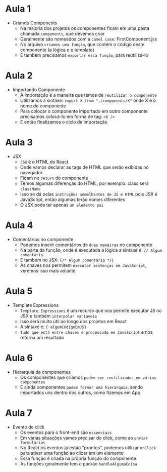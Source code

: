 # Aula 1

- Criando Components
  - Na maioria dos projetos os componentes ficam em uma pasta chamada `components`, que devemos criar
  - Geralmente são nomeados com a `camel case`: FirstComponent.jsx
  - No arquivo `criamos uma função`, que contém o código deste componente (a lógica e o template)
  - E também precisamos `exportar essa função`, para reutilizá-lo

# Aula 2

- Importando Componente
  - A importação é a maneira que temos de `reutilizar o componente`
  - Utilizamos a sintaxe: `import X from "./components/X"` onde X é o nome do componente
  - Para colocar o componente importado em outro componente precisamos colocá-lo em forma de tag: `<X />`
  - E então finalizamos o ciclo de importação

# Aula 3

- JSX
  - `JSX` é o HTML do React
  - Onde vamos declarar as tags de HTML que serão exibidas no navegador
  - Ficam no `return` do componente
  - Temos algumas diferenças do HTML, por exemplo: class será `className`
  - Isso se dá pelas `instruções semelhantes de JS e HTML` pois JSX é JavaScript, então algumas terão nomes diferentes
  - O JSX pode ter apenas `um elemento pai`

# Aula 4

- Comentários no componente
  - Podemos inserir comentários de `duas maneiras` no componente
  - Na parte da função, onde é executada a lógica a sintaxe é: `// Algum comentário`
  - E também no JSX: `{/* Algum comentário */}`
  - As chaves nos permitem `executar sentenças em JavaScript`, veremos isso mais adiante

# Aula 5

- Template Expressions
  - `Template Expressions` é um recurso que nos permite executar JS no JSX e também `interpolar variáveis`
  - Isso será muito útil ao longo dos projetos em React
  - A sintaxe é: `{ algumCódigoEmJS}`
  - `Tudo que está entre chaves é processado em JavaScript` e nos retorna um resultado

# Aula 6

- Hierarquia de componentes
  - Os componentes que criamos `podem ser reutilizados em vários componentes`
  - E ainda componentes `podem formar uma hierarquia`, sendo importados uns dentro dos outros, como fizemos em App

# Aula 7

- Evento de click
  - Os eventos para o front-end são `essenciais`
  - Em várias situações vamos precisar do click, como ao `enviar formulários`
  - No React os eventos já estão "prontos", podemos utilizar `onClick` para ativar uma função ao clicar em um elemento
  - Essa função é criada na própria função do componente
  - As funções geralmente tem o padrão `handleAlgumaCoisa`
